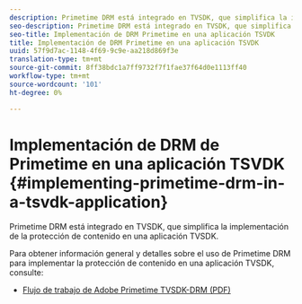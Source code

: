 ```yaml
---
description: Primetime DRM está integrado en TVSDK, que simplifica la implementación de la protección de contenido en una aplicación TVSDK.
seo-description: Primetime DRM está integrado en TVSDK, que simplifica la implementación de la protección de contenido en una aplicación TVSDK.
seo-title: Implementación de DRM Primetime en una aplicación TSVDK
title: Implementación de DRM Primetime en una aplicación TSVDK
uuid: 57f9d7ac-1148-4f69-9c9e-aa218d869f3e
translation-type: tm+mt
source-git-commit: 8ff38bdc1a7ff9732f7f1fae37f64d0e1113ff40
workflow-type: tm+mt
source-wordcount: '101'
ht-degree: 0%

---
```



# Implementación de DRM de Primetime en una aplicación TSVDK {#implementing-primetime-drm-in-a-tsvdk-application}

Primetime DRM está integrado en TVSDK, que simplifica la implementación de la protección de contenido en una aplicación TVSDK.

Para obtener información general y detalles sobre el uso de Primetime DRM para implementar la protección de contenido en una aplicación TVSDK, consulte:

* [Flujo de trabajo de Adobe Primetime TVSDK-DRM (PDF)](https://helpx.adobe.com/content/dam/help/en/primetime/drm/drm_tvsdk_drm_workflow.pdf)